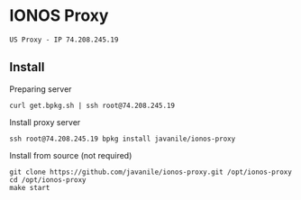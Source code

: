 # IONOS Proxy

```text
US Proxy - IP 74.208.245.19
```

## Install

Preparing server 

```shell
curl get.bpkg.sh | ssh root@74.208.245.19
```

Install proxy server

```shell
ssh root@74.208.245.19 bpkg install javanile/ionos-proxy
```

Install from source (not required)

```shell
git clone https://github.com/javanile/ionos-proxy.git /opt/ionos-proxy
cd /opt/ionos-proxy
make start
```
